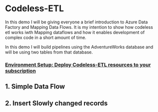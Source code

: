 # Codeless-ETL
In this demo I will be giving everyone a brief introduction to Azure Data Factory and Mapping Data Flows. It is my intention to show how codeless etl works iwth Mapping dataflows and how it enables development of complex code in a short amount of time.

In this demo I will build pipelines using the AdventureWorks database and will be using two tables from that database.

### [Environment Setup: Deploy Codeless-ETL resources to your subscription](./Deploy/Deploy.md)

## 1. Simple Data Flow

## 2. Insert Slowly changed records
